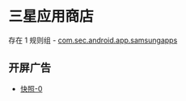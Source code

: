 # 三星应用商店

存在 1 规则组 - [com.sec.android.app.samsungapps](/src/apps/com.sec.android.app.samsungapps.ts)

## 开屏广告

- [快照-0](https://i.gkd.li/import/12674484)
